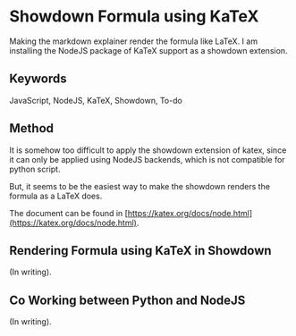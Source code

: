 # Showdown Formula using KaTeX

Making the markdown explainer render the formula like LaTeX.
I am installing the NodeJS package of KaTeX support as a showdown extension.

## Keywords

JavaScript, NodeJS, KaTeX, Showdown, To-do

## Method

It is somehow too difficult to apply the showdown extension of katex,
since it can only be applied using NodeJS backends,
which is not compatible for python script.

But, it seems to be the easiest way to make the showdown renders the formula as a LaTeX does.

The document can be found in [https://katex.org/docs/node.html](https://katex.org/docs/node.html).

## Rendering Formula using KaTeX in Showdown

(In writing).

## Co Working between Python and NodeJS

(In writing).